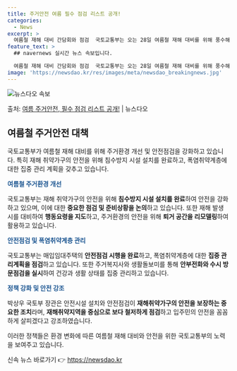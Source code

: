 ```yaml
---
title: 주거안전 여름 필수 점검 리스트 공개!
categories:
  - News
excerpt: >
  여름철 재해 대비 간담회와 점검  국토교통부는 오는 28일 여름철 재해 대비를 위해 풍수해, 폭염 등을 점검…
feature_text: >
  ## navernews 실시간 뉴스 속보입니다.

  여름철 재해 대비 간담회와 점검  국토교통부는 오는 28일 여름철 재해 대비를 위해 풍수해, 폭염 등을 점검…
image: 'https://newsdao.kr/res/images/meta/newsdao_breakingnews.jpg'
---
```


![뉴스다오 속보](https://newsdao.kr/res/images/meta/newsdao_breakingnews.jpg)

<p>출처: <a href="https://newsdao.kr/4481" rel="dofollow">여름 주거안전, 필수 점검 리스트 공개!</a> | 뉴스다오</p>

<h2 data-ke-size="size26">여름철 주거안전 대책</h2>
국토교통부가 여름철 재해 대비를 위해 주거환경 개선 및 안전점검을 강화하고 있습니다. 특히 재해 취약가구의 안전을 위해 침수방지 시설 설치를 완료하고, 폭염취약계층에 대한 집중 관리 계획을 갖추고 있습니다.

<p data-ke-size="size16"><b><span style="color: #1a5490;">여름철 주거환경 개선</span></b></p>
국토교통부는 재해 취약가구의 안전을 위해 <b>침수방지 시설 설치를 완료</b>하여 안전을 강화하고 있으며, 이에 대한 <b>중요한 점검 및 준비상황을 논의</b>하고 있습니다. 또한 재해 발생 시를 대비하여 <b>행동요령을 지도</b>하고, 주거환경의 안전을 위해 <b>퇴거 공간을 리모델링</b>하여 활용하고 있습니다.

<p data-ke-size="size16"><b><span style="color: #1a5490;">안전점검 및 폭염취약계층 관리</span></b></p>
국토교통부는 매입임대주택의 <b>안전점검 시행을 완료</b>하고, 폭염취약계층에 대한 <b>집중 관리계획을 점검</b>하고 있습니다. 또한 주거복지사와 생활돌보미를 통해 <b>안부전화와 수시 방문점검을 실시</b>하여 건강과 생활 상태를 집중 관리하고 있습니다.

<p data-ke-size="size16"><b><span style="color: #1a5490;">정책 강화 및 안전 강조</span></b></p>
박상우 국토부 장관은 안전시설 설치와 안전점검이 <b>재해취약가구의 안전을 보장하는 중요한 조치</b>라며, <b>재해취약지역을 중심으로 보다 철저하게 점검</b>하고 입주민의 안전을 꼼꼼하게 살피겠다고 강조하였습니다.

이러한 정책들은 환경 변화에 따른 여름철 재해 대비와 안전을 위한 국토교통부의 노력을 보여주고 있습니다. 

신속 뉴스 바로가기 👉 <a href="https://newsdao.kr" rel="dofollow">https://newsdao.kr</a>


